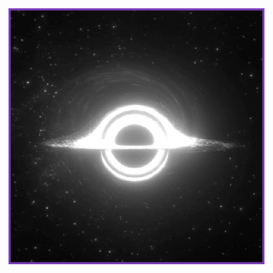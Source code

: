 <table align="center" style="border-collapse: collapse; margin: 0 auto; border-spacing: 0;">
  <tr>
    <td style="border: solid 4px #7F3FBF; padding: 0;">
      <img src="https://github.com/Izaacapp/Izaacapp/blob/main/blackhole2.gif" style="display: block; max-width: 100%; height: auto; width: auto;">
    </td>
  </tr>
</table>
